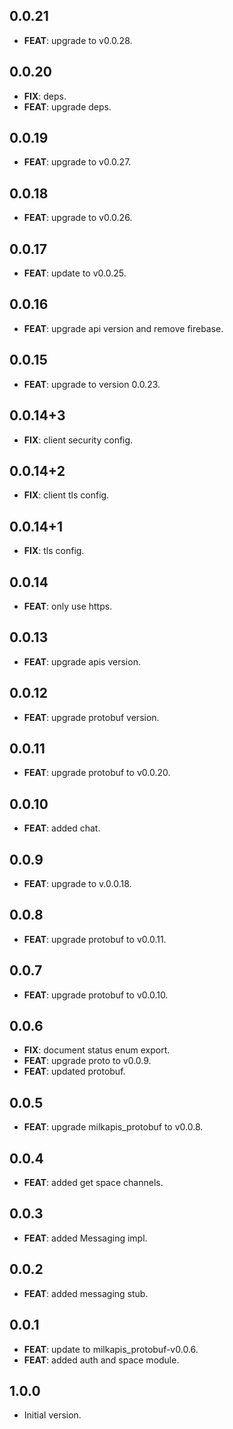 ## 0.0.21

 - **FEAT**: upgrade to v0.0.28.

## 0.0.20

 - **FIX**: deps.
 - **FEAT**: upgrade deps.

## 0.0.19

 - **FEAT**: upgrade to v0.0.27.

## 0.0.18

 - **FEAT**: upgrade to v0.0.26.

## 0.0.17

 - **FEAT**: update to v0.0.25.

## 0.0.16

 - **FEAT**: upgrade api version and remove firebase.

## 0.0.15

 - **FEAT**: upgrade to version 0.0.23.

## 0.0.14+3

 - **FIX**: client security config.

## 0.0.14+2

 - **FIX**: client tls config.

## 0.0.14+1

 - **FIX**: tls config.

## 0.0.14

 - **FEAT**: only use https.

## 0.0.13

 - **FEAT**: upgrade apis version.

## 0.0.12

 - **FEAT**: upgrade protobuf version.

## 0.0.11

 - **FEAT**: upgrade protobuf to v0.0.20.

## 0.0.10

 - **FEAT**: added chat.

## 0.0.9

 - **FEAT**: upgrade to v.0.0.18.

## 0.0.8

 - **FEAT**: upgrade protobuf to v0.0.11.

## 0.0.7

 - **FEAT**: upgrade protobuf to v0.0.10.

## 0.0.6

 - **FIX**: document status enum export.
 - **FEAT**: upgrade proto to v0.0.9.
 - **FEAT**: updated protobuf.

## 0.0.5

 - **FEAT**: upgrade milkapis_protobuf to v0.0.8.

## 0.0.4

 - **FEAT**: added get space channels.

## 0.0.3

 - **FEAT**: added Messaging impl.

## 0.0.2

 - **FEAT**: added messaging stub.

## 0.0.1

 - **FEAT**: update to milkapis_protobuf-v0.0.6.
 - **FEAT**: added auth and space module.

## 1.0.0

- Initial version.
